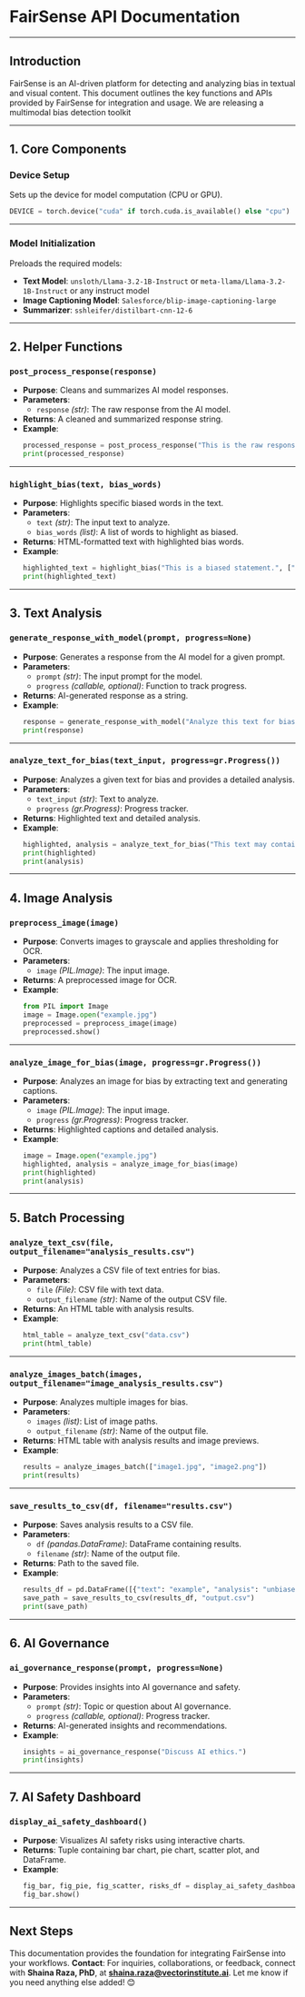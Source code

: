 # **FairSense API Documentation**

---
## **Introduction**

FairSense is an AI-driven platform for detecting and analyzing bias in textual and visual content. This document outlines the key functions and APIs provided by FairSense for integration and usage.
We are releasing a multimodal bias detection toolkit

---

## **1. Core Components**

### **Device Setup**
Sets up the device for model computation (CPU or GPU).
```python
DEVICE = torch.device("cuda" if torch.cuda.is_available() else "cpu")
```

---

### **Model Initialization**
Preloads the required models:
- **Text Model**: `unsloth/Llama-3.2-1B-Instruct` or `meta-llama/Llama-3.2-1B-Instruct` or any instruct model
- **Image Captioning Model**: `Salesforce/blip-image-captioning-large`
- **Summarizer**: `sshleifer/distilbart-cnn-12-6`

---

## **2. Helper Functions**

### **`post_process_response(response)`**
- **Purpose**: Cleans and summarizes AI model responses.
- **Parameters**:
  - `response` *(str)*: The raw response from the AI model.
- **Returns**: A cleaned and summarized response string.
- **Example**:
  ```python
  processed_response = post_process_response("This is the raw response from the model.")
  print(processed_response)
  ```

---

### **`highlight_bias(text, bias_words)`**
- **Purpose**: Highlights specific biased words in the text.
- **Parameters**:
  - `text` *(str)*: The input text to analyze.
  - `bias_words` *(list)*: A list of words to highlight as biased.
- **Returns**: HTML-formatted text with highlighted bias words.
- **Example**:
  ```python
  highlighted_text = highlight_bias("This is a biased statement.", ["biased"])
  print(highlighted_text)
  ```

---

## **3. Text Analysis**

### **`generate_response_with_model(prompt, progress=None)`**
- **Purpose**: Generates a response from the AI model for a given prompt.
- **Parameters**:
  - `prompt` *(str)*: The input prompt for the model.
  - `progress` *(callable, optional)*: Function to track progress.
- **Returns**: AI-generated response as a string.
- **Example**:
  ```python
  response = generate_response_with_model("Analyze this text for bias.")
  print(response)
  ```

---

### **`analyze_text_for_bias(text_input, progress=gr.Progress())`**
- **Purpose**: Analyzes a given text for bias and provides a detailed analysis.
- **Parameters**:
  - `text_input` *(str)*: Text to analyze.
  - `progress` *(gr.Progress)*: Progress tracker.
- **Returns**: Highlighted text and detailed analysis.
- **Example**:
  ```python
  highlighted, analysis = analyze_text_for_bias("This text may contain bias.")
  print(highlighted)
  print(analysis)
  ```

---

## **4. Image Analysis**

### **`preprocess_image(image)`**
- **Purpose**: Converts images to grayscale and applies thresholding for OCR.
- **Parameters**:
  - `image` *(PIL.Image)*: The input image.
- **Returns**: A preprocessed image for OCR.
- **Example**:
  ```python
  from PIL import Image
  image = Image.open("example.jpg")
  preprocessed = preprocess_image(image)
  preprocessed.show()
  ```

---

### **`analyze_image_for_bias(image, progress=gr.Progress())`**
- **Purpose**: Analyzes an image for bias by extracting text and generating captions.
- **Parameters**:
  - `image` *(PIL.Image)*: The input image.
  - `progress` *(gr.Progress)*: Progress tracker.
- **Returns**: Highlighted captions and detailed analysis.
- **Example**:
  ```python
  image = Image.open("example.jpg")
  highlighted, analysis = analyze_image_for_bias(image)
  print(highlighted)
  print(analysis)
  ```

---

## **5. Batch Processing**

### **`analyze_text_csv(file, output_filename="analysis_results.csv")`**
- **Purpose**: Analyzes a CSV file of text entries for bias.
- **Parameters**:
  - `file` *(File)*: CSV file with text data.
  - `output_filename` *(str)*: Name of the output CSV file.
- **Returns**: An HTML table with analysis results.
- **Example**:
  ```python
  html_table = analyze_text_csv("data.csv")
  print(html_table)
  ```

---

### **`analyze_images_batch(images, output_filename="image_analysis_results.csv")`**
- **Purpose**: Analyzes multiple images for bias.
- **Parameters**:
  - `images` *(list)*: List of image paths.
  - `output_filename` *(str)*: Name of the output file.
- **Returns**: HTML table with analysis results and image previews.
- **Example**:
  ```python
  results = analyze_images_batch(["image1.jpg", "image2.png"])
  print(results)
  ```

---

### **`save_results_to_csv(df, filename="results.csv")`**
- **Purpose**: Saves analysis results to a CSV file.
- **Parameters**:
  - `df` *(pandas.DataFrame)*: DataFrame containing results.
  - `filename` *(str)*: Name of the output file.
- **Returns**: Path to the saved file.
- **Example**:
  ```python
  results_df = pd.DataFrame([{"text": "example", "analysis": "unbiased"}])
  save_path = save_results_to_csv(results_df, "output.csv")
  print(save_path)
  ```

---

## **6. AI Governance**

### **`ai_governance_response(prompt, progress=None)`**
- **Purpose**: Provides insights into AI governance and safety.
- **Parameters**:
  - `prompt` *(str)*: Topic or question about AI governance.
  - `progress` *(callable, optional)*: Progress tracker.
- **Returns**: AI-generated insights and recommendations.
- **Example**:
  ```python
  insights = ai_governance_response("Discuss AI ethics.")
  print(insights)
  ```

---

## **7. AI Safety Dashboard**

### **`display_ai_safety_dashboard()`**
- **Purpose**: Visualizes AI safety risks using interactive charts.
- **Returns**: Tuple containing bar chart, pie chart, scatter plot, and DataFrame.
- **Example**:
  ```python
  fig_bar, fig_pie, fig_scatter, risks_df = display_ai_safety_dashboard()
  fig_bar.show()
  ```

---



## **Next Steps**

This documentation provides the foundation for integrating FairSense into your workflows. 
**Contact**: For inquiries, collaborations, or feedback, connect with **Shaina Raza, PhD**,  at **shaina.raza@vectorinstitute.ai**.
Let me know if you need anything else added! 😊
 

